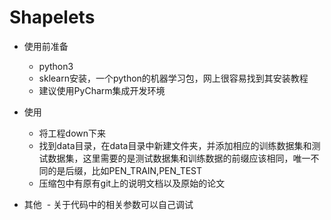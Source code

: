 # Shapelets
- 使用前准备
  - python3
  - sklearn安装，一个python的机器学习包，网上很容易找到其安装教程  
  - 建议使用PyCharm集成开发环境

- 使用
  - 将工程down下来 
  - 找到data目录，在data目录中新建文件夹，并添加相应的训练数据集和测试数据集，这里需要的是测试数据集和训练数据的前缀应该相同，唯一不同的是后缀，比如PEN_TRAIN,PEN_TEST
  - 压缩包中有原有git上的说明文档以及原始的论文    
- 其他
  - 关于代码中的相关参数可以自己调试
